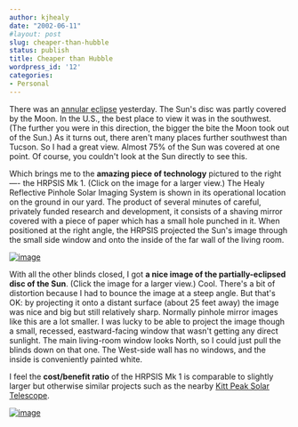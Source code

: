 ```yaml
---
author: kjhealy
date: "2002-06-11"
#layout: post
slug: cheaper-than-hubble
status: publish
title: Cheaper than Hubble
wordpress_id: '12'
categories:
- Personal
---
```


There was an [annular eclipse](http://story.news.yahoo.com/news?tmpl=story&u=/space/20020607/sc_space/viewer_s_guide_to_the_june_10_solar_eclipse) yesterday. The Sun's disc was partly covered by the Moon. In the U.S., the best place to view it was in the southwest. (The further you were in this direction, the bigger the bite the Moon took out of the Sun.) As it turns out, there aren't many places further southwest than Tucson. So I had a great view. Almost 75% of the Sun was covered at one point. Of course, you couldn't look at the Sun directly to see this.

Which brings me to the **amazing piece of technology** pictured to the right—- the HRPSIS Mk 1. (Click on the image for a larger view.) The Healy Reflective Pinhole Solar Imaging System is shown in its operational location on the ground in our yard. The product of several minutes of careful, privately funded research and development, it consists of a shaving mirror covered with a piece of paper which has a small hole punched in it. When positioned at the right angle, the HRPSIS projected the Sun's image through the small side window and onto the inside of the far wall of the living room.

[![image](http://fiachra.soc.arizona.edu/blog/images/eclipse/mirror.jpg)](http://fiachra.soc.arizona.edu/blog/images/eclipse/mirror.jpg)

With all the other blinds closed, I got **a nice image of the partially-eclipsed disc of the Sun**. (Click the image for a larger view.)
 Cool. There's a bit of distortion because I had to bounce the image at a steep angle. But that's OK: by projecting it onto a distant surface (about 25 feet away) the image was nice and big but still relatively sharp. Normally pinhole mirror images like this are a lot smaller. I was lucky to be able to project the image though a small, recessed, eastward-facing window that wasn't getting any direct sunlight. The main living-room window looks North, so I could just pull the blinds down on that one. The West-side wall has no windows, and the inside is conveniently painted white.

I feel the **cost/benefit ratio** of the HRPSIS Mk 1 is comparable to slightly larger but otherwise similar projects such as the nearby [Kitt Peak Solar Telescope](http://fiachra.soc.arizona.edu/images/photos/first-month/images/20010903-set1_9_1024x768.JPG).

[![image](http://fiachra.soc.arizona.edu/blog/images/eclipse/sun.jpg)](http://fiachra.soc.arizona.edu/blog/images/eclipse/sun.jpg)
